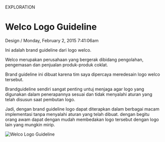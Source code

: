 <p class="type">EXPLORATION</p>

# Welco Logo Guideline

<p class="meta">Design  /  Monday, February 2, 2015 7:41:06am</p>

Ini adalah brand guideline dari logo welco. 

Welco merupakan perusahaan yang bergerak dibidang pengolahan, pengemasan dan penjualan produk-produk coklat.

Brand guideline ini dibuat karena tim saya dipercaya meredesain logo welco tersebut.

Brandguideline sendiri sangat penting untuj menjaga agar logo yang digunakan dalam penerapannya sesuai dan tidak menyalahi aturan yang telah disusun saat pembutan logo.

Jadi, dengan brand guideline logo dapat diterapkan dalam berbagai macam implementasi tanpa menyalahi aturan yang telah dibuat. dengan begitu orang awam dapat dengan mudah membedakan logo tersebut dengan logo lain yang mungkin mirip.

![Welco Logo Guideline](https://farooq-agent.web.app/assets/images/works/details/welco-logo-guideline.jpg)
